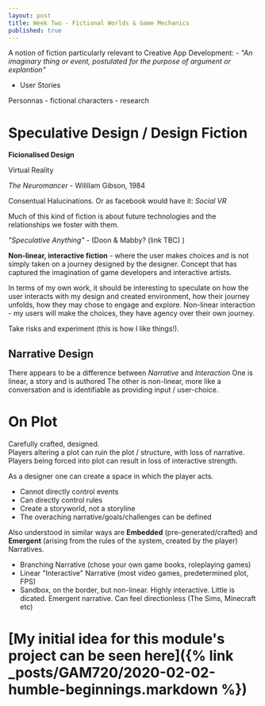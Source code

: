 ```yaml
---
layout: post
title: Week Two - Fictional Worlds & Game Mechanics
published: true
---
```


A notion of fiction particularly relevant to Creative App Development: -
_"An imaginary thing or event, postulated for the purpose of argument or explantion"_
 - User Stories

Personnas - fictional characters - research

# Speculative Design / Design Fiction

**Ficionalised Design**

Virtual Reality

_The Neuromancer_ - Willilam Gibson, 1984

Consentual Halucinations. Or as facebook would have it: _Social VR_

Much of this kind of fiction is about future technologies and the relationships we foster with them.


_"Speculative Anything"_ - (Doon & Mabby? (link TBC) )

**Non-linear, interactive fiction** - where the user makes choices and is not simply taken on a journey designed by the designer. Concept that has captured the imagination of game developers and interactive artists.

In terms of my own work, it should be interesting to speculate on how the user interacts with my design and created environment, how their journey unfolds, how they may chose to engage and explore. Non-linear interaction - my users will make the choices, they have agency over their own journey.

Take risks and experiment (this is how I like things!).

## Narrative Design

There appears to be a difference between _Narrative_ and _Interaction_
One is linear, a story and is authored
The other is non-linear, more like a conversation and is identifiable as providing input / user-choice.

# On Plot

Carefully crafted, designed. <br>
Players altering a plot can ruin the plot / structure, with loss of narrative.<br>
Players being forced into plot can result in loss of interactive strength.

As a designer one can create a space in which the player acts. 
* Cannot directly control events
* Can directly control rules
* Create a storyworld, not a storyline
* The overaching narrative/goals/challenges can be defined


Also understood in similar ways are **Embedded** (pre-generated/crafted) and **Emergent** (arising from the rules of the system, created by the player) Narratives. 

* Branching Narrative (chose your own game books, roleplaying games)
* Linear "Interactive" Narrative (most video games, predetermined plot, FPS)
* Sandbox, on the border, but non-linear. Highly interactive. Little is dicated. Emergent narrative. Can feel directionless (The Sims, Minecraft etc)







# [My initial idea for this module's project can be seen here]({% link _posts/GAM720/2020-02-02-humble-beginnings.markdown %})

